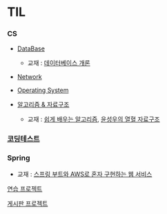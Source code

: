 # TIL
### CS

- [DataBase](https://github.com/sponbob-pat/TIL/tree/main/CS/DataBase)  
   - 교재 : [데이터베이스 개론](https://www.aladin.co.kr/shop/wproduct.aspx?ItemId=287562252)

- [Network](https://github.com/sponbob-pat/TIL/tree/main/CS/Network)

- [Operating System](https://github.com/sponbob-pat/TIL/tree/main/CS/Operating_System)

- [알고리즘 & 자료구조](https://github.com/sponbob-pat/TIL/tree/main/CS/%EC%95%8C%EA%B3%A0%EB%A6%AC%EC%A6%98%26%EC%9E%90%EB%A3%8C%EA%B5%AC%EC%A1%B0)  
   - 교재 : [쉽게 배우는 알고리즘](https://www.aladin.co.kr/shop/wproduct.aspx?ItemId=131688391), [윤성우의 열혈 자료구조](https://www.aladin.co.kr/shop/wproduct.aspx?ItemId=14783463)

### [코딩테스트](https://github.com/sponbob-pat/TIL/tree/main/CodingTest)

### Spring 

- 교재 : [
스프링 부트와 AWS로 혼자 구현하는 웹 서비스](https://www.aladin.co.kr/shop/wproduct.aspx?ItemId=218568947)

[연습 프로젝트](https://github.com/sponbob-pat/freelec-springboot2-webservice)

[게시판 프로젝트](https://github.com/sponbob-pat/board)
   
